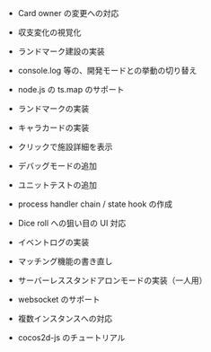 * Card owner の変更への対応
* 収支変化の視覚化
* ランドマーク建設の実装

* console.log 等の、開発モードとの挙動の切り替え
* node.js の ts.map のサポート
* ランドマークの実装
* キャラカードの実装
* クリックで施設詳細を表示
* デバッグモードの追加
* ユニットテストの追加
* process handler chain / state hook の作成
* Dice roll への狙い目の UI 対応
* イベントログの実装
* マッチング機能の書き直し
* サーバーレススタンドアロンモードの実装（一人用）

* websocket のサポート

* 複数インスタンスへの対応
* cocos2d-js のチュートリアル
